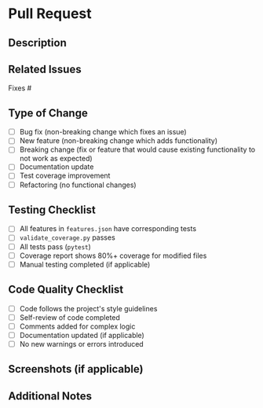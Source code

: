 # Pull Request

## Description
<!-- Provide a brief description of the changes in this PR -->

## Related Issues
<!-- Link to related GitHub issues -->
Fixes #

## Type of Change
<!-- Mark the relevant option with an 'x' -->
- [ ] Bug fix (non-breaking change which fixes an issue)
- [ ] New feature (non-breaking change which adds functionality)
- [ ] Breaking change (fix or feature that would cause existing functionality to not work as expected)
- [ ] Documentation update
- [ ] Test coverage improvement
- [ ] Refactoring (no functional changes)

## Testing Checklist
<!-- Mark completed items with an 'x' -->
- [ ] All features in `features.json` have corresponding tests
- [ ] `validate_coverage.py` passes
- [ ] All tests pass (`pytest`)
- [ ] Coverage report shows 80%+ coverage for modified files
- [ ] Manual testing completed (if applicable)

## Code Quality Checklist
- [ ] Code follows the project's style guidelines
- [ ] Self-review of code completed
- [ ] Comments added for complex logic
- [ ] Documentation updated (if applicable)
- [ ] No new warnings or errors introduced

## Screenshots (if applicable)
<!-- Add screenshots to help explain your changes -->

## Additional Notes
<!-- Any additional information that reviewers should know -->

